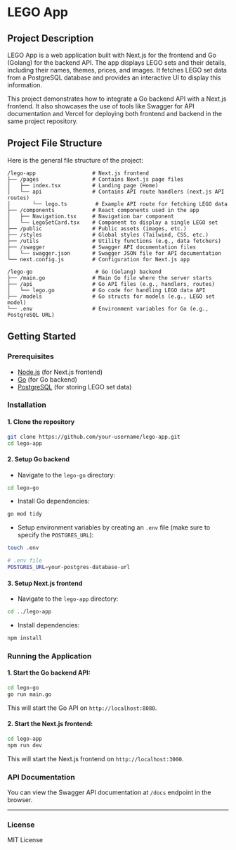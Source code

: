 
# LEGO App

## Project Description

LEGO App is a web application built with Next.js for the frontend and Go (Golang) for the backend API. The app displays LEGO sets and their details, including their names, themes, prices, and images. It fetches LEGO set data from a PostgreSQL database and provides an interactive UI to display this information.

This project demonstrates how to integrate a Go backend API with a Next.js frontend. It also showcases the use of tools like Swagger for API documentation and Vercel for deploying both frontend and backend in the same project repository.

## Project File Structure

Here is the general file structure of the project:

```
/lego-app                  # Next.js frontend
├── /pages                 # Contains Next.js page files
│   ├── index.tsx          # Landing page (Home)
│   └── api                # Contains API route handlers (next.js API routes)
│       └── lego.ts         # Example API route for fetching LEGO data
├── /components            # React components used in the app
│   ├── Navigation.tsx     # Navigation bar component
│   └── LegoSetCard.tsx    # Component to display a single LEGO set
├── /public                # Public assets (images, etc.)
├── /styles                # Global styles (Tailwind, CSS, etc.)
├── /utils                 # Utility functions (e.g., data fetchers)
├── /swagger               # Swagger API documentation files
│   └── swagger.json       # Swagger JSON file for API documentation
└── next.config.js         # Configuration for Next.js app

/lego-go                    # Go (Golang) backend
├── /main.go               # Main Go file where the server starts
├── /api                   # Go API files (e.g., handlers, routes)
│   └── lego.go            # Go code for handling LEGO data API
├── /models                # Go structs for models (e.g., LEGO set model)
└── .env                   # Environment variables for Go (e.g., PostgreSQL URL)
```

## Getting Started

### Prerequisites

- [Node.js](https://nodejs.org/) (for Next.js frontend)
- [Go](https://golang.org/) (for Go backend)
- [PostgreSQL](https://www.postgresql.org/) (for storing LEGO set data)

### Installation

#### 1. Clone the repository

```bash
git clone https://github.com/your-username/lego-app.git
cd lego-app
```

#### 2. Setup Go backend

- Navigate to the `lego-go` directory:

```bash
cd lego-go
```

- Install Go dependencies:

```bash
go mod tidy
```

- Setup environment variables by creating an `.env` file (make sure to specify the `POSTGRES_URL`):

```bash
touch .env
```

```bash
# .env file
POSTGRES_URL=your-postgres-database-url
```

#### 3. Setup Next.js frontend

- Navigate to the `lego-app` directory:

```bash
cd ../lego-app
```

- Install dependencies:

```bash
npm install
```

### Running the Application

#### 1. Start the Go backend API:

```bash
cd lego-go
go run main.go
```

This will start the Go API on `http://localhost:8080`.

#### 2. Start the Next.js frontend:

```bash
cd lego-app
npm run dev
```

This will start the Next.js frontend on `http://localhost:3000`.

### API Documentation

You can view the Swagger API documentation at `/docs` endpoint in the browser.

---

### License

MIT License
